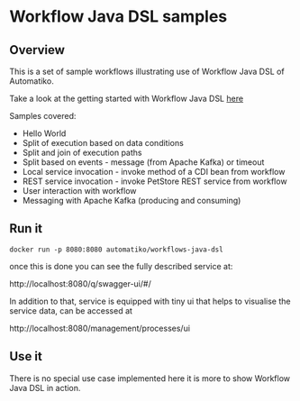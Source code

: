 # Workflow Java DSL samples

## Overview 

This is a set of sample workflows illustrating use of Workflow Java DSL of Automatiko.

Take a look at the getting started with Workflow Java DSL [here](https://automatikio.com/component-main/0.0.0/getting-started-code.html)

Samples covered:

- Hello World
- Split of execution based on data conditions
- Split and join of execution paths
- Split based on events - message (from Apache Kafka) or timeout
- Local service invocation - invoke method of a CDI bean from workflow
- REST service invocation - invoke PetStore REST service from workflow
- User interaction with workflow
- Messaging with Apache Kafka (producing and consuming)

## Run it


`docker run -p 8080:8080 automatiko/workflows-java-dsl`

once this is done you can see the fully described service at:

http://localhost:8080/q/swagger-ui/#/

In addition to that, service is equipped with tiny ui that helps to visualise the service data, can be accessed at 

http://localhost:8080/management/processes/ui

## Use it

There is no special use case implemented here it is more to show Workflow Java DSL in action.